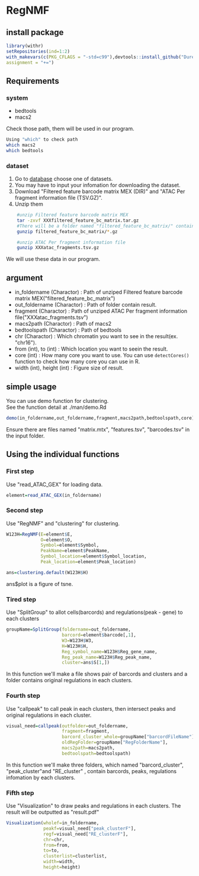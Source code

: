 # RegNMF

## install package

```R
library(withr)  
setRepositories(ind=1:2)
with_makevars(c(PKG_CFLAGS = "-std=c99"),devtools::install_github("Durenlab/RegNMF",ref="main"),
assignment = "+=")
```

## Requirements

### system

* bedtools  
* macs2

Check those path, them will be used in our program.

```bash
Using "which" to check path
which macs2
which bedtools
```

### dataset

1. Go to [database](https://support.10xgenomics.com/single-cell-multiome-atac-gex/) choose one of datasets.
2. You may have to input your infomation for downloading the dataset.
3. Download "Filtered feature barcode matrix MEX (DIR)" and "ATAC Per fragment information file (TSV.GZ)".
4. Unzip them

```bash
    #unzip Filtered feature barcode matrix MEX
    tar -zxvf XXXfiltered_feature_bc_matrix.tar.gz
    #There will be a folder named "filtered_feature_bc_matrix/" contain "barcodes.tsv.gz", "matrix.mtx.gz", "features.tsv.gz". Unzip them
    gunzip filtered_feature_bc_matrix/*.gz

    #unzip ATAC Per fragment information file
    gunzip XXXatac_fragments.tsv.gz
```

We will use these data in our program.

## argument

* in_foldername (Charactor) : Path of unziped Filtered feature barcode matrix MEX("filtered_feature_bc_matrix")
* out_foldername (Charactor) : Path of folder contain result.
* fragment (Charactor) : Path of unziped ATAC Per fragment information file("XXXatac_fragments.tsv")
* macs2path (Charactor) : Path of macs2
* bedtoolspath (Charactor) : Path of bedtools
* chr (Charactor) : Which chromatin you want to see in the result(ex. "chr16").
* from (int), to (int) : Which location you want to seein the result.
* core (int) : How many core you want to use. You can use `detectCores()` function to check how many core you can use in R.
* width (int), height (int) : Figure size of result.

## simple usage

You can use demo function for clustering.  
See the function detail at ./man/demo.Rd

```R
demo(in_foldername,out_foldername,fragment,macs2path,bedtoolspath,core)
```

Ensure there are files named "matrix.mtx", "features.tsv", "barcodes.tsv" in the input folder.

## Using the individual functions  

### First step

Use "read_ATAC_GEX" for loading data.

```R
element=read_ATAC_GEX(in_foldername)
```

### Second step

Use "RegNMF" and "clustering" for clustering.

```R
W123H=RegNMF(E=element$E, 
             O=element$O, 
             Symbol=element$Symbol, 
             PeakName=element$PeakName, 
             Symbol_location=element$Symbol_location, 
             Peak_location=element$Peak_location)

ans=clustering.default(W123H$H)
```

ans$plot is a figure of tsne.

### Tired step

Use "SplitGroup" to allot cells(barcords) and regulations(peak - gene) to each clusters

```R
groupName=SplitGroup(foldername=out_foldername,
                     barcord=element$barcode[,1],
                     W3=W123H$W3,
                     H=W123H$H,
                     Reg_symbol_name=W123H$Reg_gene_name,
                     Reg_peak_name=W123H$Reg_peak_name,
                     cluster=ans$S[1,])
```

In this function we'll make a file shows pair  of barcords and clusters and a folder contains original regulations in each clusters.

### Fourth step

Use "callpeak" to call peak in each clusters, then intersect peaks and original regulations in each cluster.

```R
visual_need=callpeak(outfolder=out_foldername,
                     fragment=fragment,
                     barcord_cluster_whole=groupName["barcordFileName"],
                     oldRegFolder=groupName["RegFolderName"],
                     macs2path=macs2path,
                     bedtoolspath=bedtoolspath)
```

In this function we'll make three folders, which named "barcord_cluster", "peak_cluster"and "RE_cluster" , contain barcords, peaks, regulations infomation by each clusters.

### Fifth step

Use "Visualization" to draw peaks and regulations in each clusters. The result will be outputted as "result.pdf"

```R
Visualization(wholef=in_foldername,
              peakf=visual_need["peak_clusterF"],
              regf=visual_need["RE_clusterF"],
              chr=chr,
              from=from,
              to=to,
              clusterlist=clusterlist,
              width=width,
              height=height)
```
